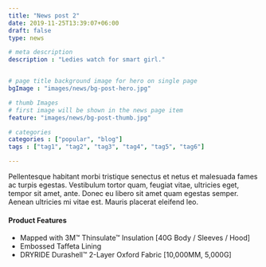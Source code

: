 ```yaml
---
title: "News post 2"
date: 2019-11-25T13:39:07+06:00
draft: false
type: news

# meta description
description : "Ledies watch for smart girl."


# page title background image for hero on single page
bgImage : "images/news/bg-post-hero.jpg"

# thumb Images
# first image will be shown in the news page item
feature: "images/news/bg-post-thumb.jpg"

# categories
categories : ["popular", "blog"]
tags : ["tag1", "tag2", "tag3", "tag4", "tag5", "tag6"]

---
```


Pellentesque habitant morbi tristique senectus et netus et malesuada fames ac turpis egestas. Vestibulum tortor quam, feugiat vitae, ultricies eget, tempor sit amet, ante. Donec eu libero sit amet quam egestas semper. Aenean ultricies mi vitae est. Mauris placerat eleifend leo.

#### Product Features

* Mapped with 3M™ Thinsulate™ Insulation [40G Body / Sleeves / Hood]
* Embossed Taffeta Lining
* DRYRIDE Durashell™ 2-Layer Oxford Fabric [10,000MM, 5,000G]